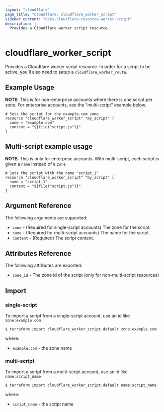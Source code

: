 ```yaml
---
layout: "cloudflare"
page_title: "Cloudflare: cloudflare_worker_script"
sidebar_current: "docs-cloudflare-resource-worker-script"
description: |-
  Provides a Cloudflare worker script resource.
---
```


# cloudflare_worker_script

Provides a Cloudflare worker script resource. In order for a script to be active, you'll also need to setup a `cloudflare_worker_route`.

## Example Usage

__NOTE:__ This is for non-enterprise accounts where there is one script per zone. For enterprise accounts, see the "multi-script" example below.

```hcl
# Sets the script for the example.com zone
resource "cloudflare_worker_script" "my_script" {
  zone = "example.com"
  content = "${file("script.js")}"
}
```

## Multi-script example usage

__NOTE:__ This is only for enterprise accounts. With multi-script, each script is given a `name` instead of a `zone`

```hcl
# Sets the script with the name "script_1"
resource "cloudflare_worker_script" "my_script" {
  name = "script_1"
  content = "${file("script.js")}"
}
```

## Argument Reference

The following arguments are supported:

* `zone` - (Required for single-script accounts) The zone for the script.
* `name` - (Required for multi-script accounts) The name for the script. 
* `content` - (Required) The script content.

## Attributes Reference

The following attributes are exported:

* `zone_id` - The zone id of the script (only for non-multi-script resources)

## Import

### single-script

To import a script from a single-script account, use an id like `zone:example.com`

```
$ terraform import cloudflare_worker_script.default zone:example.com
```

where:

* `example.com` - the zone name

### multi-script

To import a script from a multi-script account, use an id like `name:script_name`

```
$ terraform import cloudflare_worker_script.default name:script_name
```

where:

* `script_name` - the script name


